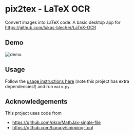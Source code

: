 # pix2tex - LaTeX OCR
Convert images into LaTeX code. A basic desktop app for https://github.com/lukas-blecher/LaTeX-OCR

## Demo
![demo](demo.gif)

## Usage
Follow the [usage instructions here](https://github.com/lukas-blecher/LaTeX-OCR#using-the-model) (note this project has extra dependencies!) and run ```main.py```.

## Acknowledgements
This project uses code from
- https://github.com/pkra/MathJax-single-file
- https://github.com/harupy/snipping-tool